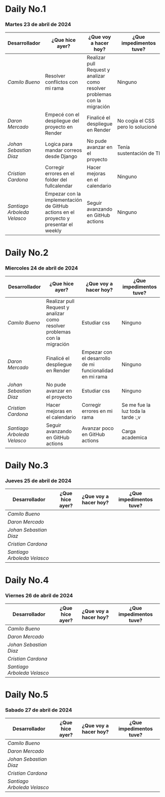 # Daily No.1
### Martes 23 de abril de 2024

| Desarrollador | ¿Que hice ayer? | ¿Que voy a hacer hoy? | ¿Que impedimentos tuve? |
|-----------|-----------|-----------|-----------|
|*Camilo Bueno*   | Resolver conflictos con mi rama|Realizar pull Request y analizar como resolver problemas con la migración | Ninguno|
|*Daron Mercado* |Empecé con el despliegue del proyecto en Render| Finalicé el despliegue en Render |No cogía el CSS pero lo solucioné |
| *Johan Sebastian Diaz*  | Logica para mandar correos desde Django | No pude avanzar en el proyecto |Tenía sustentación de TI |
| *Cristian Cardona*  | Corregir errores en el folder del fullcalendar | Hacer mejoras en el calendario | Ninguno |
| *Santiago Arboleda Velasco*  | Empezar con la implementación de GitHub actions en el proyecto y presentar el weekly | Seguir avanzando en GitHub actions| Ninguno|


# Daily No.2
### Miercoles 24 de abril de 2024

| Desarrollador | ¿Que hice ayer? | ¿Que voy a hacer hoy? | ¿Que impedimentos tuve? |
|-----------|-----------|-----------|-----------|
|*Camilo Bueno*   | Realizar pull Request y analizar como resolver problemas con la migración | Estudiar css| Ninguno |
|*Daron Mercado* |Finalicé el despliegue en Render | Empezar con el desarrollo de mi funcionalidad en mi rama | Ninguno |
| *Johan Sebastian Diaz*  |  No pude avanzar en el proyecto  |Estudiar css |Ninguno |
| *Cristian Cardona*  |Hacer mejoras en el calendario | Corregir errores en mi rama | Se me fue la luz toda la tarde :,v |
| *Santiago Arboleda Velasco*  |Seguir avanzando en GitHub actions | Avanzar poco en GitHub actions | Carga academica |


# Daily No.3
### Jueves 25 de abril de 2024

| Desarrollador | ¿Que hice ayer? | ¿Que voy a hacer hoy? | ¿Que impedimentos tuve? |
|-----------|-----------|-----------|-----------|
|*Camilo Bueno*   | | | |
|*Daron Mercado* | | | |
| *Johan Sebastian Diaz*  | | | |
| *Cristian Cardona*  | | | |
| *Santiago Arboleda Velasco*  | | | |


# Daily No.4
### Viernes 26 de abril de 2024

| Desarrollador | ¿Que hice ayer? | ¿Que voy a hacer hoy? | ¿Que impedimentos tuve? |
|-----------|-----------|-----------|-----------|
|*Camilo Bueno*   | | | |
|*Daron Mercado* | | | |
| *Johan Sebastian Diaz*  | | | |
| *Cristian Cardona*  | | | |
| *Santiago Arboleda Velasco*  | | | |


# Daily No.5
### Sabado 27 de abril de 2024

| Desarrollador | ¿Que hice ayer? | ¿Que voy a hacer hoy? | ¿Que impedimentos tuve? |
|-----------|-----------|-----------|-----------|
|*Camilo Bueno*   | | | |
|*Daron Mercado* | | | |
| *Johan Sebastian Diaz*  | | | |
| *Cristian Cardona*  | | | |
| *Santiago Arboleda Velasco*  | | | |